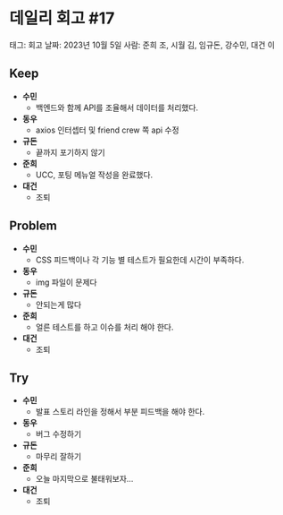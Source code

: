 # 데일리 회고 #17

태그: 회고
날짜: 2023년 10월 5일
사람: 준희 조, 시월 김, 임규돈, 강수민, 대건 이

## Keep

- **수민**
    - 백엔드와 함께 API를 조율해서 데이터를 처리했다.
- **동우**
    - axios 인터셉터 및 friend crew 쪽 api 수정
- **규돈**
    - 끝까지 포기하지 않기
- **준희**
    - UCC, 포팅 메뉴얼 작성을 완료했다.
- **대건**
    - 조퇴

## Problem

- **수민**
    - CSS 피드백이나 각 기능 별 테스트가 필요한데 시간이 부족하다.
- **동우**
    - img 파일이 문제다
- **규돈**
    - 안되는게 많다
- **준희**
    - 얼른 테스트를 하고 이슈를 처리 해야 한다.
- **대건**
    - 조퇴

## Try

- **수민**
    - 발표 스토리 라인을 정해서 부분 피드백을 해야 한다.
- **동우**
    - 버그 수정하기
- **규돈**
    - 마무리 잘하기
- **준희**
    - 오늘 마지막으로 불태워보자…
- **대건**
    - 조퇴